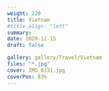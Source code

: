 ```yaml
---
weight: 220
title: Vietnam
#title_align: "left"
summary: 
date: 2020-12-15
draft: false

gallery: gallery/Travel/Vietnam
files: "*.jpg"
cover: IMG_0331.jpg
coverPos: 83%
---
```

